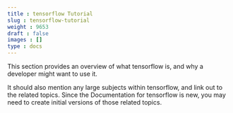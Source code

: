 ```yaml
---
title : tensorflow Tutorial
slug : tensorflow-tutorial
weight : 9653
draft : false
images : []
type : docs
---
```


This section provides an overview of what tensorflow is, and why a developer might want to use it.

It should also mention any large subjects within tensorflow, and link out to the related topics.  Since the Documentation for tensorflow is new, you may need to create initial versions of those related topics.

